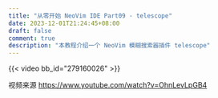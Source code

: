 ```yaml
---
title: "从零开始 NeoVim IDE Part09 - telescope"
date: 2023-12-01T21:24:45+08:00
draft: false
comment: true
description: "本教程介绍一个 NeoVim 模糊搜索器插件 telescope"
---
```


{{< video bb_id="279160026" >}}

视频来源 https://www.youtube.com/watch?v=OhnLevLpGB4

